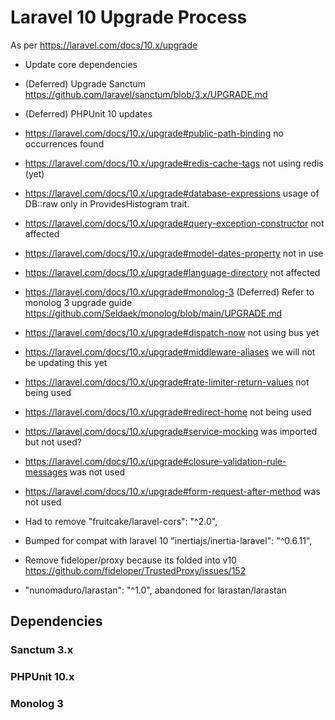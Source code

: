 # Laravel 10 Upgrade Process #

As per https://laravel.com/docs/10.x/upgrade

- Update core dependencies
- (Deferred) Upgrade Sanctum https://github.com/laravel/sanctum/blob/3.x/UPGRADE.md
- (Deferred) PHPUnit 10 updates
- https://laravel.com/docs/10.x/upgrade#public-path-binding no occurrences found
- https://laravel.com/docs/10.x/upgrade#redis-cache-tags not using redis (yet)
- https://laravel.com/docs/10.x/upgrade#database-expressions usage of DB::raw only in ProvidesHistogram trait.
- https://laravel.com/docs/10.x/upgrade#query-exception-constructor not affected
- https://laravel.com/docs/10.x/upgrade#model-dates-property not in use
- https://laravel.com/docs/10.x/upgrade#language-directory not affected
- https://laravel.com/docs/10.x/upgrade#monolog-3 (Deferred) Refer to monolog 3 upgrade guide https://github.com/Seldaek/monolog/blob/main/UPGRADE.md
- https://laravel.com/docs/10.x/upgrade#dispatch-now not using bus yet
- https://laravel.com/docs/10.x/upgrade#middleware-aliases we will not be updating this yet
- https://laravel.com/docs/10.x/upgrade#rate-limiter-return-values not being used
- https://laravel.com/docs/10.x/upgrade#redirect-home not being used
- https://laravel.com/docs/10.x/upgrade#service-mocking was imported but not used?
- https://laravel.com/docs/10.x/upgrade#closure-validation-rule-messages was not used
- https://laravel.com/docs/10.x/upgrade#form-request-after-method was not used

- Had to remove "fruitcake/laravel-cors": "^2.0",
- Bumped for compat with laravel 10 "inertiajs/inertia-laravel": "^0.6.11",
- Remove fideloper/proxy because its folded into v10 https://github.com/fideloper/TrustedProxy/issues/152
- "nunomaduro/larastan": "^1.0", abandoned for larastan/larastan

## Dependencies

### Sanctum 3.x

### PHPUnit 10.x

### Monolog 3


